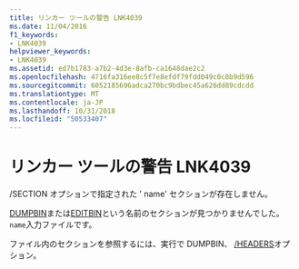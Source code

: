 ```yaml
---
title: リンカー ツールの警告 LNK4039
ms.date: 11/04/2016
f1_keywords:
- LNK4039
helpviewer_keywords:
- LNK4039
ms.assetid: ed7b1783-a7b2-4d3e-8afb-ca1648dae2c2
ms.openlocfilehash: 4716fa316ee8c5f7e8efdf79fdd049c0c8b9d596
ms.sourcegitcommit: 6052185696adca270bc9bdbec45a626dd89cdcdd
ms.translationtype: MT
ms.contentlocale: ja-JP
ms.lasthandoff: 10/31/2018
ms.locfileid: "50533407"
---
```

# <a name="linker-tools-warning-lnk4039"></a>リンカー ツールの警告 LNK4039

/SECTION オプションで指定された ' name' セクションが存在しません。

[DUMPBIN](../../build/reference/dumpbin-reference.md)または[EDITBIN](../../build/reference/editbin-reference.md)という名前のセクションが見つかりませんでした。`name`入力ファイルです。

ファイル内のセクションを参照するには、実行で DUMPBIN、 [/HEADERS](../../build/reference/headers.md)オプション。
